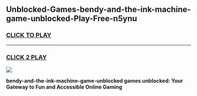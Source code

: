 
## Unblocked-Games-bendy-and-the-ink-machine-game-unblocked-Play-Free-n5ynu
<h3>
<a href="https://premium76.site?title=bendy-and-the-ink-machine-game-unblocked&ref=22A">CLICK TO PLAY</a></h3>
<hr>

<h3>
<a href="https://premium76.site?title=bendy-and-the-ink-machine-game-unblocked&ref=22A">CLICK 2 PLAY</a>
  
</h3>

<a href="https://premium76.site?title=bendy-and-the-ink-machine-game-unblocked&ref=22A"><img src="https://clearcache.store/games.png"></a>


**bendy-and-the-ink-machine-game-unblocked games unblocked: Your Gateway to Fun and Accessible Online Gaming**
